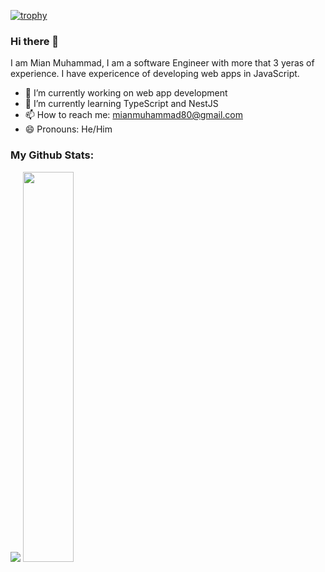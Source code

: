 [![trophy](https://github-profile-trophy.vercel.app/?username=mian-muhammad&margin-w=15&margin-h=15&no-bg=true)](https://github.com/ryo-ma/github-profile-trophy)

### Hi there 👋
I am Mian Muhammad, I am a software Engineer with more that 3 yeras of experience. I have expericence of developing web apps in JavaScript.

- 🔭 I’m currently working on web app development
- 🌱 I’m currently learning TypeScript and NestJS
- 📫 How to reach me: mianmuhammad80@gmail.com
- 😄 Pronouns: He/Him

### My Github Stats:
<p align="left">
  <img src="https://github-readme-stats.vercel.app/api?username=mian-muhammad&show_icons=true&theme=radical&count_private=true&line_height=46" />
  <img width="40%" src="https://github-readme-stats.vercel.app/api/top-langs/?username=mian-muhammad&count_private=true&theme=radical">
</p>
